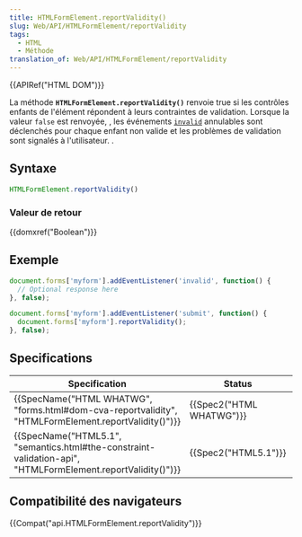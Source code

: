 ```yaml
---
title: HTMLFormElement.reportValidity()
slug: Web/API/HTMLFormElement/reportValidity
tags:
  - HTML
  - Méthode
translation_of: Web/API/HTMLFormElement/reportValidity
---
```

{{APIRef("HTML DOM")}}

La méthode  **`HTMLFormElement.reportValidity()`** renvoie true si les contrôles enfants de l'élément répondent à leurs contraintes de validation. Lorsque la valeur `false` est renvoyée, ,  les événements [`invalid`](/en-US/docs/Web/Events/invalid) annulables sont déclenchés pour chaque enfant non valide et les problèmes de validation sont signalés à l'utilisateur. .

## Syntaxe

```js
HTMLFormElement.reportValidity()
```

### Valeur de retour

{{domxref("Boolean")}}

## Exemple

```js
document.forms['myform'].addEventListener('invalid', function() {
  // Optional response here
}, false);

document.forms['myform'].addEventListener('submit', function() {
  document.forms['myform'].reportValidity();
}, false);
```

## Specifications

| Specification                                                                                                                                    | Status                           | Commentaire         |
| ------------------------------------------------------------------------------------------------------------------------------------------------ | -------------------------------- | ------------------- |
| {{SpecName("HTML WHATWG", "forms.html#dom-cva-reportvalidity", "HTMLFormElement.reportValidity()")}}             | {{Spec2("HTML WHATWG")}} |                     |
| {{SpecName("HTML5.1", "semantics.html#the-constraint-validation-api", "HTMLFormElement.reportValidity()")}} | {{Spec2("HTML5.1")}}     | Définition initiale |

## Compatibilité des navigateurs

{{Compat("api.HTMLFormElement.reportValidity")}}
